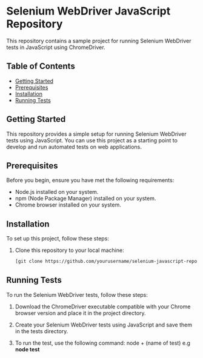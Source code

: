 # Selenium WebDriver JavaScript Repository

This repository contains a sample project for running Selenium WebDriver tests in JavaScript using ChromeDriver.

## Table of Contents

- [Getting Started](#getting-started)
- [Prerequisites](#prerequisites)
- [Installation](#installation)
- [Running Tests](#running-tests)

## Getting Started

This repository provides a simple setup for running Selenium WebDriver tests using JavaScript. You can use this project as a starting point to develop and run automated tests on web applications.

## Prerequisites

Before you begin, ensure you have met the following requirements:

- Node.js installed on your system.
- npm (Node Package Manager) installed on your system.
- Chrome browser installed on your system.

## Installation

To set up this project, follow these steps:

1. Clone this repository to your local machine:

   ```bash
   [git clone https://github.com/yourusername/selenium-javascript-repo.git](https://github.com/rpgloria13/FragranceXTest.git)https://github.com/rpgloria13/FragranceXTest.git

## Running Tests

To run the Selenium WebDriver tests, follow these steps:

1. Download the ChromeDriver executable compatible with your Chrome browser version and place it in the project directory.

2. Create your Selenium WebDriver tests using JavaScript and save them in the tests directory.

3. To run the test, use the following command: node + (name of test) e.g **node test**

